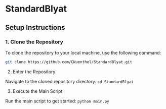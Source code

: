 # StandardBlyat

## Setup Instructions

### 1. Clone the Repository
To clone the repository to your local machine, use the following command:

```bash
git clone https://github.com/CNuenthel/StandardBlyat.git
```

2. Enter the Repository

Navigate to the cloned repository directory:
```cd StandardBlyat```

3. Execute the Main Script

Run the main script to get started:
```python main.py```
